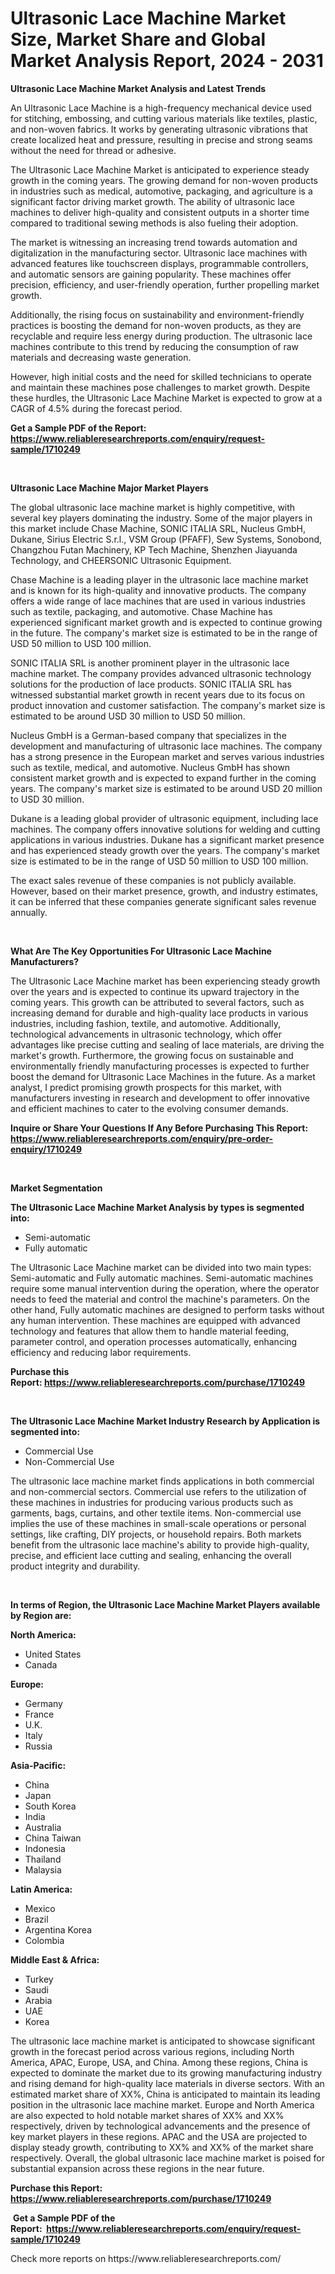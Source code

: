 <p><h1>Ultrasonic Lace Machine Market Size, Market Share and Global Market Analysis Report, 2024 - 2031</h1></p><p><strong>Ultrasonic Lace Machine Market Analysis and Latest Trends</strong></p>
<p><p>An Ultrasonic Lace Machine is a high-frequency mechanical device used for stitching, embossing, and cutting various materials like textiles, plastic, and non-woven fabrics. It works by generating ultrasonic vibrations that create localized heat and pressure, resulting in precise and strong seams without the need for thread or adhesive.</p><p>The Ultrasonic Lace Machine Market is anticipated to experience steady growth in the coming years. The growing demand for non-woven products in industries such as medical, automotive, packaging, and agriculture is a significant factor driving market growth. The ability of ultrasonic lace machines to deliver high-quality and consistent outputs in a shorter time compared to traditional sewing methods is also fueling their adoption.</p><p>The market is witnessing an increasing trend towards automation and digitalization in the manufacturing sector. Ultrasonic lace machines with advanced features like touchscreen displays, programmable controllers, and automatic sensors are gaining popularity. These machines offer precision, efficiency, and user-friendly operation, further propelling market growth.</p><p>Additionally, the rising focus on sustainability and environment-friendly practices is boosting the demand for non-woven products, as they are recyclable and require less energy during production. The ultrasonic lace machines contribute to this trend by reducing the consumption of raw materials and decreasing waste generation.</p><p>However, high initial costs and the need for skilled technicians to operate and maintain these machines pose challenges to market growth. Despite these hurdles, the Ultrasonic Lace Machine Market is expected to grow at a CAGR of 4.5% during the forecast period.</p></p>
<p><strong>Get a Sample PDF of the Report:&nbsp; <a href="https://www.reliableresearchreports.com/enquiry/request-sample/1710249">https://www.reliableresearchreports.com/enquiry/request-sample/1710249</a></strong></p>
<p>&nbsp;</p>
<p><strong>Ultrasonic Lace Machine Major Market Players</strong></p>
<p><p>The global ultrasonic lace machine market is highly competitive, with several key players dominating the industry. Some of the major players in this market include Chase Machine, SONIC ITALIA SRL, Nucleus GmbH, Dukane, Sirius Electric S.r.l., VSM Group (PFAFF), Sew Systems, Sonobond, Changzhou Futan Machinery, KP Tech Machine, Shenzhen Jiayuanda Technology, and CHEERSONIC Ultrasonic Equipment.</p><p>Chase Machine is a leading player in the ultrasonic lace machine market and is known for its high-quality and innovative products. The company offers a wide range of lace machines that are used in various industries such as textile, packaging, and automotive. Chase Machine has experienced significant market growth and is expected to continue growing in the future. The company's market size is estimated to be in the range of USD 50 million to USD 100 million.</p><p>SONIC ITALIA SRL is another prominent player in the ultrasonic lace machine market. The company provides advanced ultrasonic technology solutions for the production of lace products. SONIC ITALIA SRL has witnessed substantial market growth in recent years due to its focus on product innovation and customer satisfaction. The company's market size is estimated to be around USD 30 million to USD 50 million.</p><p>Nucleus GmbH is a German-based company that specializes in the development and manufacturing of ultrasonic lace machines. The company has a strong presence in the European market and serves various industries such as textile, medical, and automotive. Nucleus GmbH has shown consistent market growth and is expected to expand further in the coming years. The company's market size is estimated to be around USD 20 million to USD 30 million.</p><p>Dukane is a leading global provider of ultrasonic equipment, including lace machines. The company offers innovative solutions for welding and cutting applications in various industries. Dukane has a significant market presence and has experienced steady growth over the years. The company's market size is estimated to be in the range of USD 50 million to USD 100 million.</p><p>The exact sales revenue of these companies is not publicly available. However, based on their market presence, growth, and industry estimates, it can be inferred that these companies generate significant sales revenue annually.</p></p>
<p>&nbsp;</p>
<p><strong>What Are The Key Opportunities For Ultrasonic Lace Machine Manufacturers?</strong></p>
<p><p>The Ultrasonic Lace Machine market has been experiencing steady growth over the years and is expected to continue its upward trajectory in the coming years. This growth can be attributed to several factors, such as increasing demand for durable and high-quality lace products in various industries, including fashion, textile, and automotive. Additionally, technological advancements in ultrasonic technology, which offer advantages like precise cutting and sealing of lace materials, are driving the market's growth. Furthermore, the growing focus on sustainable and environmentally friendly manufacturing processes is expected to further boost the demand for Ultrasonic Lace Machines in the future. As a market analyst, I predict promising growth prospects for this market, with manufacturers investing in research and development to offer innovative and efficient machines to cater to the evolving consumer demands.</p></p>
<p><strong>Inquire or Share Your Questions If Any Before Purchasing This Report: <a href="https://www.reliableresearchreports.com/enquiry/pre-order-enquiry/1710249">https://www.reliableresearchreports.com/enquiry/pre-order-enquiry/1710249</a></strong></p>
<p>&nbsp;</p>
<p><strong>Market Segmentation</strong></p>
<p><strong>The Ultrasonic Lace Machine Market Analysis by types is segmented into:</strong></p>
<p><ul><li>Semi-automatic</li><li>Fully automatic</li></ul></p>
<p><p>The Ultrasonic Lace Machine market can be divided into two main types: Semi-automatic and Fully automatic machines. Semi-automatic machines require some manual intervention during the operation, where the operator needs to feed the material and control the machine's parameters. On the other hand, Fully automatic machines are designed to perform tasks without any human intervention. These machines are equipped with advanced technology and features that allow them to handle material feeding, parameter control, and operation processes automatically, enhancing efficiency and reducing labor requirements.</p></p>
<p><strong>Purchase this Report:&nbsp;<a href="https://www.reliableresearchreports.com/purchase/1710249">https://www.reliableresearchreports.com/purchase/1710249</a></strong></p>
<p>&nbsp;</p>
<p><strong>The Ultrasonic Lace Machine Market Industry Research by Application is segmented into:</strong></p>
<p><ul><li>Commercial Use</li><li>Non-Commercial Use</li></ul></p>
<p><p>The ultrasonic lace machine market finds applications in both commercial and non-commercial sectors. Commercial use refers to the utilization of these machines in industries for producing various products such as garments, bags, curtains, and other textile items. Non-commercial use implies the use of these machines in small-scale operations or personal settings, like crafting, DIY projects, or household repairs. Both markets benefit from the ultrasonic lace machine's ability to provide high-quality, precise, and efficient lace cutting and sealing, enhancing the overall product integrity and durability.</p></p>
<p>&nbsp;</p>
<p><strong>In terms of Region, the Ultrasonic Lace Machine Market Players available by Region are:</strong></p>
<p>
    <p> <strong> North America: </strong>
        <ul>
            <li>United States</li>
            <li>Canada</li>
        </ul>
        </p> 
    <p> <strong> Europe: </strong>
        <ul>
            <li>Germany</li>
            <li>France</li>
            <li>U.K.</li>
            <li>Italy</li>
            <li>Russia</li>
        </ul>
        </p> 
    <p> <strong> Asia-Pacific: </strong>
        <ul>
            <li>China</li>
            <li>Japan</li>
            <li>South Korea</li>
            <li>India</li>
            <li>Australia</li>
            <li>China Taiwan</li>
            <li>Indonesia</li>
            <li>Thailand</li>
            <li>Malaysia</li>
        </ul>
        </p> 
    <p> <strong> Latin America: </strong>
        <ul>
            <li>Mexico</li>
            <li>Brazil</li>
            <li>Argentina Korea</li>
            <li>Colombia</li>
        </ul>
        </p> 
    <p> <strong> Middle East & Africa: </strong>
        <ul>
            <li>Turkey</li>
            <li>Saudi</li>
            <li>Arabia</li>
            <li>UAE</li>
            <li>Korea</li>
        </ul>
    </p>
    </p>
<p><p>The ultrasonic lace machine market is anticipated to showcase significant growth in the forecast period across various regions, including North America, APAC, Europe, USA, and China. Among these regions, China is expected to dominate the market due to its growing manufacturing industry and rising demand for high-quality lace materials in diverse sectors. With an estimated market share of XX%, China is anticipated to maintain its leading position in the ultrasonic lace machine market. Europe and North America are also expected to hold notable market shares of XX% and XX% respectively, driven by technological advancements and the presence of key market players in these regions. APAC and the USA are projected to display steady growth, contributing to XX% and XX% of the market share respectively. Overall, the global ultrasonic lace machine market is poised for substantial expansion across these regions in the near future.</p></p>
<p><strong>Purchase this Report: <a href="https://www.reliableresearchreports.com/purchase/1710249">https://www.reliableresearchreports.com/purchase/1710249</a></strong></p>
<p>&nbsp;<strong>Get a Sample PDF of the Report:&nbsp;&nbsp;<a href="https://www.reliableresearchreports.com/enquiry/request-sample/1710249">https://www.reliableresearchreports.com/enquiry/request-sample/1710249</a></strong></p>
<p><strong></strong></p>
<p>Check more reports on https://www.reliableresearchreports.com/</p>